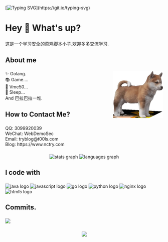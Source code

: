 [![Typing SVG](https://readme-typing-svg.herokuapp.com?font=Fira+Code&pause=1000&width=435&lines=Everyday+is+a+wonderful+day.)](https://git.io/typing-svg)
<h1 align="left">Hey 👋 What's up?</h1>

###

<p align="left">这是一个学习安全的菜鸡脚本小子.欢迎多多交流学习.</p>

###

<h2 align="left">About me</h2>

###

<img align="right" height="150" src="https://github.com/TryGOTry/TryGOTry/blob/main/logo.png"  />

###

<p align="left">✨ Golang.<br>📚 Game....<br>🎯 Vme50...<br>🎲  Sleep... <br> And 巴拉巴拉一堆.</p>


###

<h2 align="left">How to Contact Me?</h2>

###

<p align="left">QQ: 3099920039<br>WeChat: WebDemoSec<br>Email: tryblog@t00ls.com<br>Blog: https://www.nctry.com</p>

###

<div align="center">
  <img src="https://github-readme-stats.vercel.app/api?hide_title=false&hide_rank=false&show_icons=true&include_all_commits=true&count_private=true&disable_animations=false&theme=dracula&locale=en&hide_border=false&username=TryGOTry" height="150" alt="stats graph"  />
  <img src="https://github-readme-stats.vercel.app/api/top-langs?locale=en&hide_title=false&layout=compact&card_width=320&langs_count=5&theme=dracula&hide_border=false&username=TryGOTry" height="150" alt="languages graph"  />
</div>

###

<h2 align="left">I code with</h2>

###

<div align="left">
  <img src="https://cdn.jsdelivr.net/gh/devicons/devicon/icons/java/java-original.svg" height="40" width="52" alt="java logo"  />
  <img src="https://cdn.jsdelivr.net/gh/devicons/devicon/icons/javascript/javascript-original.svg" height="40" width="52" alt="javascript logo"  />
  <img src="https://cdn.jsdelivr.net/gh/devicons/devicon/icons/go/go-original.svg" height="40" width="52" alt="go logo"  />
  <img src="https://cdn.jsdelivr.net/gh/devicons/devicon/icons/python/python-original.svg" height="40" width="52" alt="python logo"  />
  <img src="https://cdn.jsdelivr.net/gh/devicons/devicon/icons/nginx/nginx-original.svg" height="40" width="52" alt="nginx logo"  />
  <img src="https://cdn.jsdelivr.net/gh/devicons/devicon/icons/html5/html5-original.svg" height="40" width="52" alt="html5 logo"  />
</div>

###

<h2 align="left">Commits.</h2>

###

![](https://activity-graph.herokuapp.com/graph?username=TryGOTry&theme=github)

###

<div align="center">
  <img src="https://profile-counter.glitch.me/TryGOTry/count.svg?"  />
</div>

